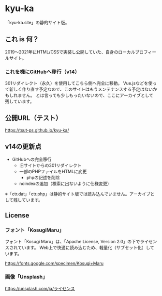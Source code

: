 # kyu-ka

「kyu-ka.site」の静的サイト版。

## これ is 何？

2019～2021年にHTML/CSSで実装し公開していた、自身のローカルプロフィールサイト。

### これを機にGitHubへ移行（v14）

301リダイレクト（永久）を使用してこちら側へ完全に移動。
Vue.jsなどを使って新しく作り直す予定なので、このサイトはもうメンテナンスする予定はないかもしれません。
とは言っても少しもったいないので、ここにアーカイブとして残しています。

## 公開URL（テスト）

https://tsut-ps.github.io/kyu-ka/

## v14の更新点

- GitHubへの完全移行
  - 旧サイトからの301リダイレクト
  - 一部のPHPファイルをHTMLに変更
    - phpの記述を削除
  - noindexの追加（検索に出ないように仕様変更）

※「ctr.dat」「ctr.php」は静的サイト版では読み込んでいません。アーカイブとして残しています。

## License

### フォント「KosugiMaru」

フォント「Kosugi Maru」は、「Apache License, Version 2.0」の下でライセンスされています。
Web上で快適に読み込むため、軽量化（サブセット化）しています。

https://fonts.google.com/specimen/Kosugi+Maru

### 画像「Unsplash」

https://unsplash.com/ja/ライセンス

